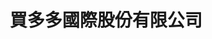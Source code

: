 ---
title: "買多多國際股份有限公司"
description: "買多多國際股份有限公司"
layout: shop
keywords:
  - 美食競賽
  - 台灣美食
  - 美食精選
datePublished: "2025-06-30"
dateModified: "2025-07-05"
city: ""
district: ""
address: ""
phone: ""
geo: ""
google_map: ""
footinder: ""
official: ""
award:
  - name: "台北國際牛肉麵節"
    year: "2024"
    entries:
      - group: "調理包組"
        cooking_style: "清燉"
        rank: ""

---